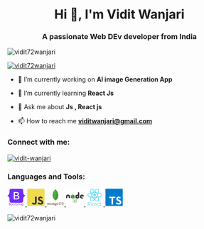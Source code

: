<h1 align="center">Hi 👋, I'm Vidit Wanjari</h1>
<h3 align="center">A passionate Web DEv developer from India</h3>

<p align="left"> <img src="https://komarev.com/ghpvc/?username=vidit72wanjari&label=Profile%20views&color=0e75b6&style=flat" alt="vidit72wanjari" /> </p>

<p align="left"> <a href="https://github.com/ryo-ma/github-profile-trophy"><img src="https://github-profile-trophy.vercel.app/?username=vidit72wanjari" alt="vidit72wanjari" /></a> </p>

- 🔭 I’m currently working on **AI image Generation App**

- 🌱 I’m currently learning **React Js**

- 💬 Ask me about **Js , React js**

- 📫 How to reach me **viditwanjari@gmail.com**

<h3 align="left">Connect with me:</h3>
<p align="left">
<a href="https://linkedin.com/in/vidit-wanjari" target="blank"><img align="center" src="https://raw.githubusercontent.com/rahuldkjain/github-profile-readme-generator/master/src/images/icons/Social/linked-in-alt.svg" alt="vidit-wanjari" height="30" width="40" /></a>
</p>

<h3 align="left">Languages and Tools:</h3>
<p align="left"> <a href="https://getbootstrap.com" target="_blank" rel="noreferrer"> <img src="https://raw.githubusercontent.com/devicons/devicon/master/icons/bootstrap/bootstrap-plain-wordmark.svg" alt="bootstrap" width="40" height="40"/> </a> <a href="https://developer.mozilla.org/en-US/docs/Web/JavaScript" target="_blank" rel="noreferrer"> <img src="https://raw.githubusercontent.com/devicons/devicon/master/icons/javascript/javascript-original.svg" alt="javascript" width="40" height="40"/> </a> <a href="https://www.mongodb.com/" target="_blank" rel="noreferrer"> <img src="https://raw.githubusercontent.com/devicons/devicon/master/icons/mongodb/mongodb-original-wordmark.svg" alt="mongodb" width="40" height="40"/> </a> <a href="https://nodejs.org" target="_blank" rel="noreferrer"> <img src="https://raw.githubusercontent.com/devicons/devicon/master/icons/nodejs/nodejs-original-wordmark.svg" alt="nodejs" width="40" height="40"/> </a> <a href="https://reactjs.org/" target="_blank" rel="noreferrer"> <img src="https://raw.githubusercontent.com/devicons/devicon/master/icons/react/react-original-wordmark.svg" alt="react" width="40" height="40"/> </a> <a href="https://www.typescriptlang.org/" target="_blank" rel="noreferrer"> <img src="https://raw.githubusercontent.com/devicons/devicon/master/icons/typescript/typescript-original.svg" alt="typescript" width="40" height="40"/> </a> </p>

<p><img align="center" src="https://github-readme-stats.vercel.app/api/top-langs?username=vidit72wanjari&show_icons=true&locale=en&layout=compact" alt="vidit72wanjari" /></p>

